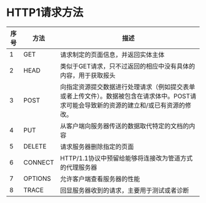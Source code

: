 # HTTP1请求方法

| 序号 | 方法    | 描述                                                         |
| ---- | ------- | ------------------------------------------------------------ |
| 1    | GET     | 请求制定的页面信息，并返回实体主体                           |
| 2    | HEAD    | 类似于GET请求，只不过返回的相应中没有具体的内容，用于获取报头 |
| 3    | POST    | 向指定资源提交数据进行处理请求（例如提交表单或者上传文件）。数据被包含在请求体中。POST请求可能会导致新的资源的建立和/或已有资源的修改。 |
| 4    | PUT     | 从客户端向服务器传送的数据取代特定的文档的内容               |
| 5    | DELETE  | 请求服务器删除指定的页面                                     |
| 6    | CONNECT | HTTP/1.1协议中预留给能够将连接改为管道方式的代理服务器       |
| 7    | OPTIONS | 允许客户端查看服务器的性能                                   |
| 8    | TRACE   | 回显服务器收到的请求，主要用于测试或者诊断                   |



